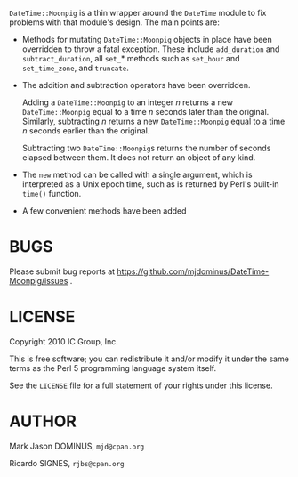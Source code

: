 
`DateTime::Moonpig` is a thin wrapper around the `DateTime` module to fix problems
with that module's design.  The main points are:

- Methods for mutating `DateTime::Moonpig` objects in place have been
overridden to throw a fatal exception.  These include `add_duration`
and `subtract_duration`, all `set_`\* methods such as `set_hour` and
`set_time_zone`, and `truncate`.
- The addition and subtraction operators have been overridden.

    Adding a `DateTime::Moonpig` to an integer _n_ returns a new
    `DateTime::Moonpig` equal to a time _n_ seconds later than the
    original.  Similarly, subtracting _n_ returns a new `DateTime::Moonpig` equal to a
    time _n_ seconds earlier than the original.

    Subtracting two `DateTime::Moonpig`s returns the number of seconds elapsed between
    them.  It does not return an object of any kind.

- The `new` method can be called with a single argument, which is
interpreted as a Unix epoch time, such as is returned by Perl's
built-in `time()` function.
- A few convenient methods have been added

# BUGS

Please submit bug reports at
https://github.com/mjdominus/DateTime-Moonpig/issues .

# LICENSE

Copyright 2010 IC Group, Inc.

This is free software; you can redistribute it and/or modify it under
the same terms as the Perl 5 programming language system itself.

See the `LICENSE` file for a full statement of your rights under this
license.

# AUTHOR

Mark Jason DOMINUS, `mjd@cpan.org`

Ricardo SIGNES, `rjbs@cpan.org`
